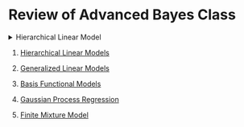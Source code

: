 # Review of Advanced Bayes Class

<details>
<summary>Hierarchical Linear Model</summary>

### Model
- $y_j \sim \mathbb{R}^{n_j}$ : observation vector
- $X_j \sim \mathbb{R}^{n_j \times d}$ : design matrix 
- $\beta_j\in \mathbb{R}^d$ : subject-specific random effects
- $j=1, \ldots, m$ : subject index
$\begin{align}
y_j &\sim \text{N}_{n_j}(X_j\beta_j,\ \sigma^2I_{n_j})\\
\beta_j&\sim \text{N}_d(\mu_\beta,\ \sigma_\beta)

\end{align}
where $\sigma^2>0$, $\mu_\beta \in \mathbb{R}^d$, and $\Sigma_\beta \in \mathbb{R}^{d\times d}$ (positive definite)

### Priors
$\begin{align}
\mu_\beta &\sim \text{N}_d(\xi,\ \Omega),\\

\sigma^2 &\sim \text{Inv-}\chi^2(\nu,\ \tau^2),\\

\Sigma_\beta &\sim \text{Inv-Wishart}_\rho(\Psi^{-1})

\end{align}$

- $p(\beta\ |\ \sigma^2,\ \mu_\beta,\ \Sigma_\beta,\ y)$


- $p(\sigma^2\ |\ \beta,\ \mu_\beta,\ \Sigma_\beta,\ y)$


- $p(\mu_\beta\ |\ \beta,\ \sigma^2,\ \Sigma_\beta,\ y)$


- $p(\Sigma_\beta\ |\ \beta,\ \sigma^2,\ \mu_\beta,\ y)$



### Full conditional posterior distribution

</details>


1. [Hierarchical Linear Models](https://www.notion.so/CH15-Hierarchical-Linear-Models-b34181ff98dd4ba085515bdcb1e80b4e)

2. [Generalized Linear Models](https://www.notion.so/CH16-Generalized-Linear-Models-d6f828054d614701acc0ba9aafbedf17)

3. [Basis Functional Models](https://www.notion.so/CH20-Basis-Functional-Model-185b7c93b7cc41d8aceecd66caf906a4)

4. [Gaussian Process Regression](https://www.notion.so/CH21-Gaussian-Process-Models-bd6f9e86ec9d4060960e138ff57fda0d)

5. [Finite Mixture Model](https://www.notion.so/CH22-Finite-Mixture-Models-e54a9682d707492f80a005d8a3084510)



